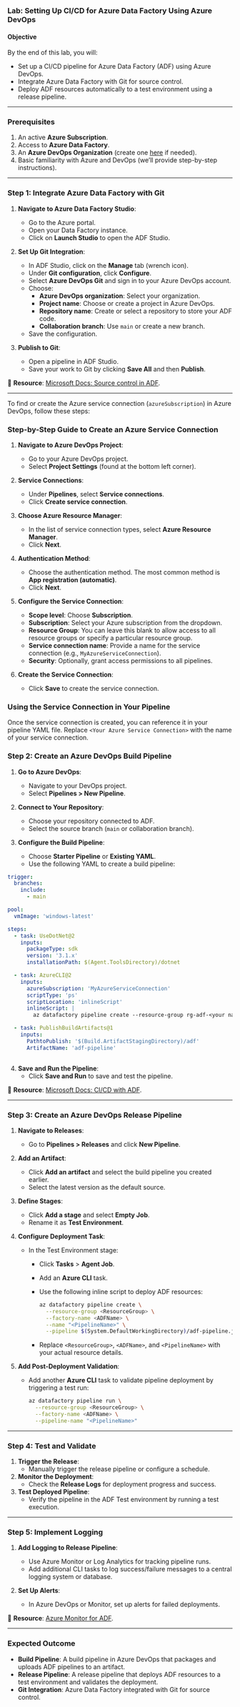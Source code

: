 ### **Lab: Setting Up CI/CD for Azure Data Factory Using Azure DevOps**

#### **Objective**
By the end of this lab, you will:
- Set up a CI/CD pipeline for Azure Data Factory (ADF) using Azure DevOps.
- Integrate Azure Data Factory with Git for source control.
- Deploy ADF resources automatically to a test environment using a release pipeline.

---

### **Prerequisites**
1. An active **Azure Subscription**.
2. Access to **Azure Data Factory**.
3. An **Azure DevOps Organization** (create one [here](https://dev.azure.com) if needed).
4. Basic familiarity with Azure and DevOps (we’ll provide step-by-step instructions).

---

### **Step 1: Integrate Azure Data Factory with Git**

1. **Navigate to Azure Data Factory Studio**:
   - Go to the Azure portal.
   - Open your Data Factory instance.
   - Click on **Launch Studio** to open the ADF Studio.

2. **Set Up Git Integration**:
   - In ADF Studio, click on the **Manage** tab (wrench icon).
   - Under **Git configuration**, click **Configure**.
   - Select **Azure DevOps Git** and sign in to your Azure DevOps account.
   - Choose:
     - **Azure DevOps organization**: Select your organization.
     - **Project name**: Choose or create a project in Azure DevOps.
     - **Repository name**: Create or select a repository to store your ADF code.
     - **Collaboration branch**: Use `main` or create a new branch.
   - Save the configuration.

3. **Publish to Git**:
   - Open a pipeline in ADF Studio.
   - Save your work to Git by clicking **Save All** and then **Publish**.

📘 **Resource**: [Microsoft Docs: Source control in ADF](https://learn.microsoft.com/en-us/azure/data-factory/source-control).

---

To find or create the Azure service connection (`azureSubscription`) in Azure DevOps, follow these steps:

### **Step-by-Step Guide to Create an Azure Service Connection**

1. **Navigate to Azure DevOps Project**:
   - Go to your Azure DevOps project.
   - Select **Project Settings** (found at the bottom left corner).

2. **Service Connections**:
   - Under **Pipelines**, select **Service connections**.
   - Click **Create service connection**.

3. **Choose Azure Resource Manager**:
   - In the list of service connection types, select **Azure Resource Manager**.
   - Click **Next**.

4. **Authentication Method**:
   - Choose the authentication method. The most common method is **App registration (automatic)**.
   - Click **Next**.

5. **Configure the Service Connection**:
   - **Scope level**: Choose **Subscription**.
   - **Subscription**: Select your Azure subscription from the dropdown.
   - **Resource Group**: You can leave this blank to allow access to all resource groups or specify a particular resource group.
   - **Service connection name**: Provide a name for the service connection (e.g., `MyAzureServiceConnection`).
   - **Security**: Optionally, grant access permissions to all pipelines.

6. **Create the Service Connection**:
   - Click **Save** to create the service connection.

### **Using the Service Connection in Your Pipeline**

Once the service connection is created, you can reference it in your pipeline YAML file. Replace `<Your Azure Service Connection>` with the name of your service connection.



### **Step 2: Create an Azure DevOps Build Pipeline**

1. **Go to Azure DevOps**:
   - Navigate to your DevOps project.
   - Select **Pipelines > New Pipeline**.

2. **Connect to Your Repository**:
   - Choose your repository connected to ADF.
   - Select the source branch (`main` or collaboration branch).

3. **Configure the Build Pipeline**:
   - Choose **Starter Pipeline** or **Existing YAML**.
   - Use the following YAML to create a build pipeline:

```yaml
trigger:
  branches:
    include:
      - main

pool:
  vmImage: 'windows-latest'

steps:
  - task: UseDotNet@2
    inputs:
      packageType: sdk
      version: '3.1.x'
      installationPath: $(Agent.ToolsDirectory)/dotnet

  - task: AzureCLI@2
    inputs:
      azureSubscription: 'MyAzureServiceConnection'
      scriptType: 'ps'
      scriptLocation: 'inlineScript'
      inlineScript: |
        az datafactory pipeline create --resource-group rg-adf-<your name> --factory-name adf-<your name> --name "MyPipeline" --output $(Build.ArtifactStagingDirectory)/adf/adf-pipeline.json

  - task: PublishBuildArtifacts@1
    inputs:
      PathtoPublish: '$(Build.ArtifactStagingDirectory)/adf'
      ArtifactName: 'adf-pipeline'
    
```

4. **Save and Run the Pipeline**:
   - Click **Save and Run** to save and test the pipeline.

📘 **Resource**: [Microsoft Docs: CI/CD with ADF](https://learn.microsoft.com/en-us/azure/data-factory/continuous-integration-deployment).

---

### **Step 3: Create an Azure DevOps Release Pipeline**

1. **Navigate to Releases**:
   - Go to **Pipelines > Releases** and click **New Pipeline**.

2. **Add an Artifact**:
   - Click **Add an artifact** and select the build pipeline you created earlier.
   - Select the latest version as the default source.

3. **Define Stages**:
   - Click **Add a stage** and select **Empty Job**.
   - Rename it as **Test Environment**.

4. **Configure Deployment Task**:
   - In the Test Environment stage:
     - Click **Tasks** > **Agent Job**.
     - Add an **Azure CLI** task.
     - Use the following inline script to deploy ADF resources:

       ```bash
       az datafactory pipeline create \
         --resource-group <ResourceGroup> \
         --factory-name <ADFName> \
         --name "<PipelineName>" \
         --pipeline $(System.DefaultWorkingDirectory)/adf-pipeline.json
       ```

     - Replace `<ResourceGroup>`, `<ADFName>`, and `<PipelineName>` with your actual resource details.

5. **Add Post-Deployment Validation**:
   - Add another **Azure CLI** task to validate pipeline deployment by triggering a test run:
     ```bash
     az datafactory pipeline run \
       --resource-group <ResourceGroup> \
       --factory-name <ADFName> \
       --pipeline-name "<PipelineName>"
     ```

---

### **Step 4: Test and Validate**

1. **Trigger the Release**:
   - Manually trigger the release pipeline or configure a schedule.
2. **Monitor the Deployment**:
   - Check the **Release Logs** for deployment progress and success.
3. **Test Deployed Pipeline**:
   - Verify the pipeline in the ADF Test environment by running a test execution.

---

### **Step 5: Implement Logging**

1. **Add Logging to Release Pipeline**:
   - Use Azure Monitor or Log Analytics for tracking pipeline runs.
   - Add additional CLI tasks to log success/failure messages to a central logging system or database.

2. **Set Up Alerts**:
   - In Azure DevOps or Monitor, set up alerts for failed deployments.

📘 **Resource**: [Azure Monitor for ADF](https://learn.microsoft.com/en-us/azure/data-factory/monitor-using-azure-monitor).

---

### **Expected Outcome**

- **Build Pipeline**: A build pipeline in Azure DevOps that packages and uploads ADF pipelines to an artifact.
- **Release Pipeline**: A release pipeline that deploys ADF resources to a test environment and validates the deployment.
- **Git Integration**: Azure Data Factory integrated with Git for source control.
